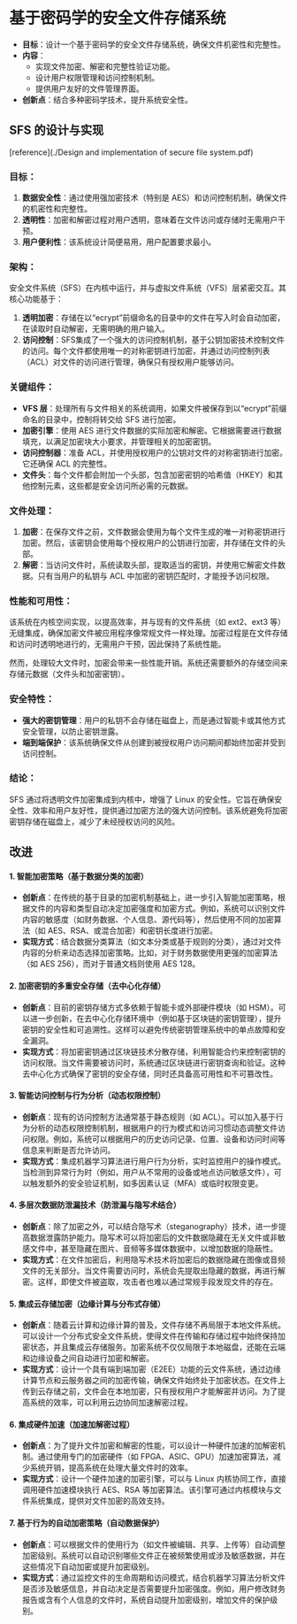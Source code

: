 # 基于密码学的安全文件存储系统

   - **目标**：设计一个基于密码学的安全文件存储系统，确保文件机密性和完整性。
   - **内容**：
     - 实现文件加密、解密和完整性验证功能。
     - 设计用户权限管理和访问控制机制。
     - 提供用户友好的文件管理界面。
   - **创新点**：结合多种密码学技术，提升系统安全性。



## SFS 的设计与实现

[reference](./Design and implementation of secure file system.pdf)

### 目标：

1. **数据安全性**：通过使用强加密技术（特别是 AES）和访问控制机制，确保文件的机密性和完整性。
2. **透明性**：加密和解密过程对用户透明，意味着在文件访问或存储时无需用户干预。
3. **用户便利性**：该系统设计简便易用，用户配置要求最小。

### 架构：

安全文件系统（SFS）在内核中运行，并与虚拟文件系统（VFS）层紧密交互。其核心功能基于：

1. **透明加密**：存储在以“ecrypt”前缀命名的目录中的文件在写入时会自动加密，在读取时自动解密，无需明确的用户输入。
2. **访问控制**：SFS集成了一个强大的访问控制机制，基于公钥加密技术控制文件的访问。每个文件都使用唯一的对称密钥进行加密，并通过访问控制列表（ACL）对文件的访问进行管理，确保只有授权用户能够访问。

### 关键组件：

- **VFS 层**：处理所有与文件相关的系统调用，如果文件被保存到以“ecrypt”前缀命名的目录中，控制将转交给 SFS 进行加密。
- **加密引擎**：使用 AES 进行文件数据的实际加密和解密。它根据需要进行数据填充，以满足加密块大小要求，并管理相关的加密密钥。
- **访问控制器**：准备 ACL，并使用授权用户的公钥对文件的对称密钥进行加密。它还确保 ACL 的完整性。
- **文件头**：每个文件都会附加一个头部，包含加密密钥的哈希值（HKEY）和其他控制元素，这些都是安全访问所必需的元数据。

### 文件处理：

1. **加密**：在保存文件之前，文件数据会使用为每个文件生成的唯一对称密钥进行加密。然后，该密钥会使用每个授权用户的公钥进行加密，并存储在文件的头部。
2. **解密**：当访问文件时，系统读取头部，提取适当的密钥，并使用它解密文件数据。只有当用户的私钥与 ACL 中加密的密钥匹配时，才能授予访问权限。

### 性能和可用性：

该系统在内核空间实现，以提高效率，并与现有的文件系统（如 ext2、ext3 等）无缝集成，确保加密文件被应用程序像常规文件一样处理。加密过程是在文件存储和访问时透明地进行的，无需用户干预，因此保持了系统性能。

然而，处理较大文件时，加密会带来一些性能开销。系统还需要额外的存储空间来存储元数据（文件头和加密密钥）。

### 安全特性：

- **强大的密钥管理**：用户的私钥不会存储在磁盘上，而是通过智能卡或其他方式安全管理，以防止密钥泄露。
- **端到端保护**：该系统确保文件从创建到被授权用户访问期间都始终加密并受到访问控制。

### 结论：

SFS 通过将透明文件加密集成到内核中，增强了 Linux 的安全性。它旨在确保安全性、效率和用户友好性，提供通过加密方法的强大访问控制。该系统避免将加密密钥存储在磁盘上，减少了未经授权访问的风险。



## 改进

#### 1. **智能加密策略（基于数据分类的加密）**

- **创新点**：在传统的基于目录的加密机制基础上，进一步引入智能加密策略，根据文件的内容和类型自动决定加密强度和加密方式。例如，系统可以识别文件内容的敏感度（如财务数据、个人信息、源代码等），然后使用不同的加密算法（如 AES、RSA、或混合加密）和密钥长度进行加密。
- **实现方式**：结合数据分类算法（如文本分类或基于规则的分类），通过对文件内容的分析来动态选择加密策略。比如，对于财务数据使用更强的加密算法（如 AES 256），而对于普通文档则使用 AES 128。

#### 2. **加密密钥的多重安全存储（去中心化存储）**

- **创新点**：目前的密钥存储方式多依赖于智能卡或外部硬件模块（如 HSM）。可以进一步创新，在去中心化存储环境中（例如基于区块链的密钥管理），提升密钥的安全性和可追溯性。这样可以避免传统密钥管理系统中的单点故障和安全漏洞。
- **实现方式**：将加密密钥通过区块链技术分散存储，利用智能合约来控制密钥的访问权限。当文件需要被访问时，系统通过区块链进行密钥查询和验证。这种去中心化方式确保了密钥的安全存储，同时还具备高可用性和不可篡改性。

#### 3. **智能访问控制与行为分析（动态权限控制）**

- **创新点**：现有的访问控制方法通常基于静态规则（如 ACL）。可以加入基于行为分析的动态权限控制机制，根据用户的行为模式和访问习惯动态调整文件访问权限。例如，系统可以根据用户的历史访问记录、位置、设备和访问时间等信息来判断是否允许访问。
- **实现方式**：集成机器学习算法进行用户行为分析，实时监控用户的操作模式。当检测到异常行为时（例如，用户从不常用的设备或地点访问敏感文件），可以触发额外的安全验证机制，如多因素认证（MFA）或临时权限变更。

#### 4. **多层次数据防泄漏技术（防泄漏与隐写术结合）**

- **创新点**：除了加密之外，可以结合隐写术（steganography）技术，进一步提高数据泄露防护能力。隐写术可以将加密后的文件数据隐藏在无关文件或非敏感文件中，甚至隐藏在图片、音频等多媒体数据中，以增加数据的隐蔽性。
- **实现方式**：在文件加密后，利用隐写术技术将加密后的数据隐藏在图像或音频文件的无关部分。当文件需要访问时，系统会先提取出隐藏的数据，再进行解密。这样，即使文件被盗取，攻击者也难以通过常规手段发现文件的存在。

#### 5. **集成云存储加密（边缘计算与分布式存储）**

- **创新点**：随着云计算和边缘计算的普及，文件存储不再局限于本地文件系统。可以设计一个分布式安全文件系统，使得文件在传输和存储过程中始终保持加密状态，并且集成云存储服务。加密系统不仅仅局限于本地磁盘，还能在云端和边缘设备之间自动进行加密和解密。
- **实现方式**：设计一个具有端到端加密（E2EE）功能的云文件系统，通过边缘计算节点和云服务器之间的加密传输，确保文件始终处于加密状态。在文件上传到云存储之前，文件会在本地加密，只有授权用户才能解密并访问。为了提高系统的效率，可以利用云边协同加速解密过程。

#### 6. **集成硬件加速（加速加解密过程）**

- **创新点**：为了提升文件加密和解密的性能，可以设计一种硬件加速的加解密机制。通过使用专门的加密硬件（如 FPGA、ASIC、GPU）加速加密算法，减少系统开销，提高系统在处理大量文件时的效率。
- **实现方式**：设计一个硬件加速的加密引擎，可以与 Linux 内核协同工作，直接调用硬件加速模块执行 AES、RSA 等加密算法。该引擎可通过内核模块与文件系统集成，提供对文件加密的高效支持。

#### 7. **基于行为的自动加密策略（自动数据保护）**

- **创新点**：可以根据文件的使用行为（如文件被编辑、共享、上传等）自动调整加密级别。系统可以自动识别哪些文件正在被频繁使用或涉及敏感数据，并在这些情况下自动加密或提升加密级别。
- **实现方式**：通过监控文件的生命周期和访问模式，结合机器学习算法分析文件是否涉及敏感信息，并自动决定是否需要提升加密强度。例如，用户修改财务报告或含有个人信息的文件时，系统自动提升加密级别，增加文件的保护级别。


